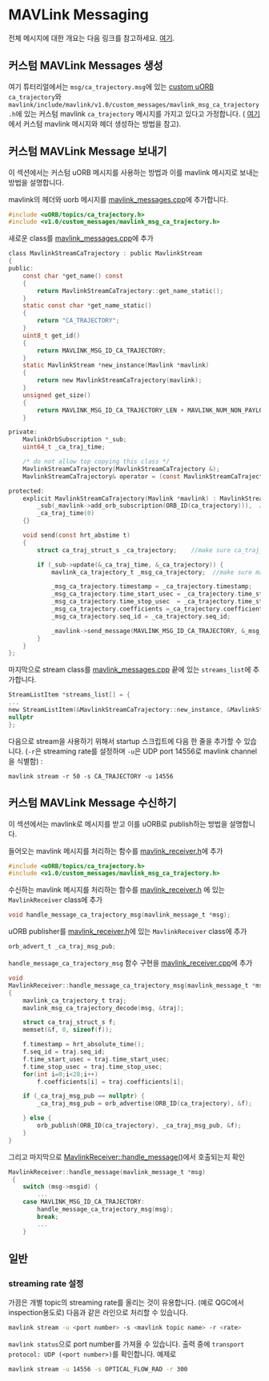 # MAVLink Messaging
전체 메시지에 대한 개요는 다음 링크를 참고하세요. [여기](http://mavlink.org/messages/common).
## 커스텀 MAVLink Messages 생성
여기 튜터리얼에서는 `msg/ca_trajectory.msg`에 있는 [custom uORB](../middleware/uorb.md) `ca_trajectory`와 `mavlink/include/mavlink/v1.0/custom_messages/mavlink_msg_ca_trajectory.h`에 있는 커스텀 mavlink `ca_trajectory` 메시지를 가지고 있다고 가정합니다. (
[여기](http://qgroundcontrol.org/mavlink/create_new_mavlink_message)에서 커스텀 mavlink 메시지와 헤더 생성하는 방법을 참고).

## 커스텀 MAVLink Message 보내기
이 섹션에서는 커스텀 uORB 메시지를 사용하는 방법과 이를 mavlink 메시지로 보내는 방법을 설명합니다.

mavlink의 헤더와 uorb 메시지를 [mavlink_messages.cpp](https://github.com/PX4/Firmware/blob/master/src/modules/mavlink/mavlink_messages.cpp)에 추가합니다.

```C
#include <uORB/topics/ca_trajectory.h>
#include <v1.0/custom_messages/mavlink_msg_ca_trajectory.h>
```

새로운 class를 [mavlink_messages.cpp](https://github.com/PX4/Firmware/blob/master/src/modules/mavlink/mavlink_messages.cpp#L2193)에 추가

```C
class MavlinkStreamCaTrajectory : public MavlinkStream
{
public:
    const char *get_name() const
	{
		return MavlinkStreamCaTrajectory::get_name_static();
	}
	static const char *get_name_static()
	{
		return "CA_TRAJECTORY";
	}
	uint8_t get_id()
	{
		return MAVLINK_MSG_ID_CA_TRAJECTORY;
	}
	static MavlinkStream *new_instance(Mavlink *mavlink)
	{
		return new MavlinkStreamCaTrajectory(mavlink);
	}
	unsigned get_size()
	{
		return MAVLINK_MSG_ID_CA_TRAJECTORY_LEN + MAVLINK_NUM_NON_PAYLOAD_BYTES;
	}

private:
	MavlinkOrbSubscription *_sub;
	uint64_t _ca_traj_time;

	/* do not allow top copying this class */
	MavlinkStreamCaTrajectory(MavlinkStreamCaTrajectory &);
	MavlinkStreamCaTrajectory& operator = (const MavlinkStreamCaTrajectory &);

protected:
	explicit MavlinkStreamCaTrajectory(Mavlink *mavlink) : MavlinkStream(mavlink),
		_sub(_mavlink->add_orb_subscription(ORB_ID(ca_trajectory))),  // make sure you enter the name of your uORB topic here
		_ca_traj_time(0)
	{}

	void send(const hrt_abstime t)
	{
		struct ca_traj_struct_s _ca_trajectory;    //make sure ca_traj_struct_s is the definition of your uORB topic

		if (_sub->update(&_ca_traj_time, &_ca_trajectory)) {
			mavlink_ca_trajectory_t _msg_ca_trajectory;  //make sure mavlink_ca_trajectory_t is the definition of your custom mavlink message

			_msg_ca_trajectory.timestamp = _ca_trajectory.timestamp;
			_msg_ca_trajectory.time_start_usec = _ca_trajectory.time_start_usec;
			_msg_ca_trajectory.time_stop_usec  = _ca_trajectory.time_stop_usec;
			_msg_ca_trajectory.coefficients =_ca_trajectory.coefficients;
			_msg_ca_trajectory.seq_id = _ca_trajectory.seq_id;

			_mavlink->send_message(MAVLINK_MSG_ID_CA_TRAJECTORY, &_msg_ca_trajectory);
		}
	}
};
```

마지막으로 stream class를 [mavlink_messages.cpp](https://github.com/PX4/Firmware/blob/master/src/modules/mavlink/mavlink_messages.cpp) 끝에 있는 `streams_list`에 추가합니다.

```C
StreamListItem *streams_list[] = {
...
new StreamListItem(&MavlinkStreamCaTrajectory::new_instance, &MavlinkStreamCaTrajectory::get_name_static),
nullptr
};
```

다음으로 stream을 사용하기 위해서 startup 스크립트에 다음 한 줄을 추가할 수 있습니다. (`-r`은 streaming rate를 설정하며 `-u`은 UDP port 14556로 mavlink channel을 식별함) :

```
mavlink stream -r 50 -s CA_TRAJECTORY -u 14556
```


## 커스텀 MAVLink Message 수신하기
이 섹션에서는 mavlink로 메시지를 받고 이를 uORB로 publish하는 방법을 설명합니다.

들어오는 mavlink 메시지를 처리하는 함수를 [mavlink_receiver.h](https://github.com/PX4/Firmware/blob/master/src/modules/mavlink/mavlink_receiver.h#L77)에 추가

```C
#include <uORB/topics/ca_trajectory.h>
#include <v1.0/custom_messages/mavlink_msg_ca_trajectory.h>
```

수신하는 mavlink 메시지를 처리하는 함수를 [mavlink_receiver.h](https://github.com/PX4/Firmware/blob/master/src/modules/mavlink/mavlink_receiver.h#L140)
에 있는 `MavlinkReceiver` class에 추가

```C
void handle_message_ca_trajectory_msg(mavlink_message_t *msg);
```
uORB publisher를 [mavlink_receiver.h](https://github.com/PX4/Firmware/blob/master/src/modules/mavlink/mavlink_receiver.h#L195)에 있는 `MavlinkReceiver` class에 추가

```C
orb_advert_t _ca_traj_msg_pub;
```

`handle_message_ca_trajectory_msg` 함수 구현을 [mavlink_receiver.cpp](https://github.com/PX4/Firmware/blob/master/src/modules/mavlink/mavlink_receiver.cpp)에 추가

```C
void
MavlinkReceiver::handle_message_ca_trajectory_msg(mavlink_message_t *msg)
{
	mavlink_ca_trajectory_t traj;
	mavlink_msg_ca_trajectory_decode(msg, &traj);

	struct ca_traj_struct_s f;
	memset(&f, 0, sizeof(f));

	f.timestamp = hrt_absolute_time();
	f.seq_id = traj.seq_id;
	f.time_start_usec = traj.time_start_usec;
	f.time_stop_usec = traj.time_stop_usec;
	for(int i=0;i<28;i++)
		f.coefficients[i] = traj.coefficients[i];

	if (_ca_traj_msg_pub == nullptr) {
		_ca_traj_msg_pub = orb_advertise(ORB_ID(ca_trajectory), &f);

	} else {
		orb_publish(ORB_ID(ca_trajectory), _ca_traj_msg_pub, &f);
	}
}
```

그리고 마지막으로 [MavlinkReceiver::handle_message()](https://github.com/PX4/Firmware/blob/master/src/modules/mavlink/mavlink_receiver.cpp#L228)에서 호출되는지 확인

```C
MavlinkReceiver::handle_message(mavlink_message_t *msg)
 {
 	switch (msg->msgid) {
        ...
	case MAVLINK_MSG_ID_CA_TRAJECTORY:
		handle_message_ca_trajectory_msg(msg);
		break;
		...
 	}
```
## 일반
### streaming rate 설정
가끔은 개별 topic의 streaming rate를 올리는 것이 유용합니다. (예로 QGC에서 inspection용도로) 다음과 같은 라인으로 처리할 수 있습니다.
```sh
mavlink stream -u <port number> -s <mavlink topic name> -r <rate>
```
```mavlink status```으로 port number를 가져올 수 있습니다. 출력 중에 ```transport protocol: UDP (<port number>)```를 확인합니다. 예제로
```sh
mavlink stream -u 14556 -s OPTICAL_FLOW_RAD -r 300
```
